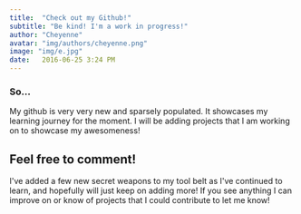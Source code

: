 ```yaml
---
title:  "Check out my Github!"
subtitle: "Be kind! I'm a work in progress!"
author: "Cheyenne"
avatar: "img/authors/cheyenne.png"
image: "img/e.jpg"
date:   2016-06-25 3:24 PM
---
```


### So...

My github is very very new and sparsely populated. It showcases my learning journey for the moment. I will be adding projects that I am working on to showcase my awesomeness!

## Feel free to comment!

I've added a few new secret weapons to my tool belt as I've continued to learn, and hopefully will just keep on adding more! If you see anything I can improve on or know of projects that I could contribute to let me know!
